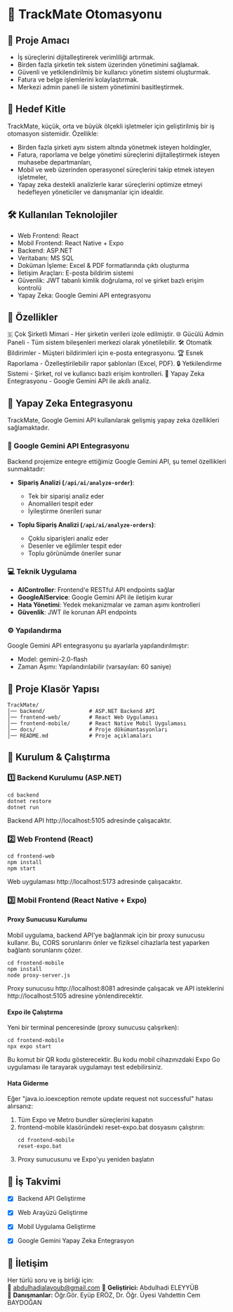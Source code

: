 # 🏢 TrackMate Otomasyonu
## 🚀 Proje Amacı
- İş süreçlerini dijitalleştirerek verimliliği artırmak.
- Birden fazla şirketin tek sistem üzerinden yönetimini sağlamak.
- Güvenli ve yetkilendirilmiş bir kullanıcı yönetim sistemi oluşturmak.
- Fatura ve belge işlemlerini kolaylaştırmak.
- Merkezi admin paneli ile sistem yönetimini basitleştirmek.

## 🎯 Hedef Kitle
TrackMate, küçük, orta ve büyük ölçekli işletmeler için geliştirilmiş bir iş otomasyon sistemidir. Özellikle:

- Birden fazla şirketi aynı sistem altında yönetmek isteyen holdingler,
- Fatura, raporlama ve belge yönetimi süreçlerini dijitalleştirmek isteyen muhasebe departmanları,
- Mobil ve web üzerinden operasyonel süreçlerini takip etmek isteyen işletmeler,
- Yapay zeka destekli analizlerle karar süreçlerini optimize etmeyi hedefleyen yöneticiler ve danışmanlar için idealdir.

## 🛠️ Kullanılan Teknolojiler
- Web Frontend: React
- Mobil Frontend: React Native + Expo
- Backend: ASP.NET
- Veritabanı: MS SQL
- Doküman İşleme: Excel & PDF formatlarında çıktı oluşturma
- İletişim Araçları: E-posta bildirim sistemi
- Güvenlik: JWT tabanlı kimlik doğrulama, rol ve şirket bazlı erişim kontrolü
- Yapay Zeka: Google Gemini API entegrasyonu

## 🌟 Özellikler
🇸 Çok Şirketli Mimari - Her şirketin verileri izole edilmiştir.
🌐 Gücülü Admin Paneli - Tüm sistem bileşenleri merkezi olarak yönetilebilir.
🛠️ Otomatik Bildirimler - Müşteri bildirimleri için e-posta entegrasyonu.
🏆 Esnek Raporlama - Özelleştirilebilir rapor şablonları (Excel, PDF).
🔒 Yetkilendirme Sistemi - Şirket, rol ve kullanıcı bazlı erişim kontrolleri.
🤖 Yapay Zeka Entegrasyonu - Google Gemini API ile akıllı analiz.

## 🧠 Yapay Zeka Entegrasyonu
TrackMate, Google Gemini API kullanılarak gelişmiş yapay zeka özellikleri sağlamaktadır.

### 🤖 Google Gemini API Entegrasyonu
Backend projemize entegre ettiğimiz Google Gemini API, şu temel özellikleri sunmaktadır:

- **Sipariş Analizi (`/api/ai/analyze-order`)**: 
  - Tek bir siparişi analiz eder
  - Anomalileri tespit eder
  - İyileştirme önerileri sunar

- **Toplu Sipariş Analizi (`/api/ai/analyze-orders`)**:
  - Çoklu siparişleri analiz eder
  - Desenler ve eğilimler tespit eder
  - Toplu görünümde öneriler sunar


### 💻 Teknik Uygulama
- **AIController**: Frontend'e RESTful API endpoints sağlar
- **GoogleAIService**: Google Gemini API ile iletişim kurar
- **Hata Yönetimi**: Yedek mekanizmalar ve zaman aşımı kontrolleri
- **Güvenlik**: JWT ile korunan API endpoints

### ⚙️ Yapılandırma
Google Gemini API entegrasyonu şu ayarlarla yapılandırılmıştır:
- Model: gemini-2.0-flash
- Zaman Aşımı: Yapılandırılabilir (varsayılan: 60 saniye)

## 📁 Proje Klasör Yapısı
```
TrackMate/
│── backend/              # ASP.NET Backend API  
│── frontend-web/         # React Web Uygulaması  
│── frontend-mobile/      # React Native Mobil Uygulaması  
│── docs/                 # Proje dökümantasyonları  
│── README.md             # Proje açıklamaları
```

## 🔧 Kurulum & Çalıştırma

### 1️⃣ Backend Kurulumu (ASP.NET)
```
cd backend
dotnet restore
dotnet run
```
Backend API http://localhost:5105 adresinde çalışacaktır.

### 2️⃣ Web Frontend (React)
```
cd frontend-web
npm install
npm start
```
Web uygulaması http://localhost:5173 adresinde çalışacaktır.

### 3️⃣ Mobil Frontend (React Native + Expo)

#### Proxy Sunucusu Kurulumu
Mobil uygulama, backend API'ye bağlanmak için bir proxy sunucusu kullanır. Bu, CORS sorunlarını önler ve fiziksel cihazlarla test yaparken bağlantı sorunlarını çözer.

```
cd frontend-mobile
npm install
node proxy-server.js
```

Proxy sunucusu http://localhost:8081 adresinde çalışacak ve API isteklerini http://localhost:5105 adresine yönlendirecektir.

#### Expo ile Çalıştırma
Yeni bir terminal penceresinde (proxy sunucusu çalışırken):

```
cd frontend-mobile
npx expo start
```

Bu komut bir QR kodu gösterecektir. Bu kodu mobil cihazınızdaki Expo Go uygulaması ile tarayarak uygulamayı test edebilirsiniz.

#### Hata Giderme
Eğer "java.io.ioexception remote update request not successful" hatası alırsanız:

1. Tüm Expo ve Metro bundler süreçlerini kapatın
2. frontend-mobile klasöründeki reset-expo.bat dosyasını çalıştırın:
   ```
   cd frontend-mobile
   reset-expo.bat
   ```
3. Proxy sunucusunu ve Expo'yu yeniden başlatın

## 📅 İş Takvimi
- [x] Backend API Geliştirme
- [x] Web Arayüzü Geliştirme
- [x] Mobil Uygulama Geliştirme
- [x] Google Gemini Yapay Zeka Entegrasyon





## 📧 İletişim
Her türlü soru ve iş birliği için:  
📩 [abdulhadialayoub@gmail.com](mailto:abdulhadialayoub@gmail.com)
📌 **Geliştirici:** Abdulhadi ELEYYÜB  
📌 **Danışmanlar:** Öğr.Gör. Eyüp ERÖZ, Dr. Öğr. Üyesi Vahdettin Cem BAYDOĞAN 
